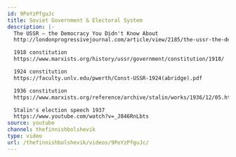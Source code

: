 ```yaml
---
id: 9PoYzPfguJc
title: Soviet Government & Electoral System
description: |-
  The USSR – the Democracy You Didn't Know About
  http://londonprogressivejournal.com/article/view/2185/the-ussr-the-democracy-you-didnt-know-about

  1918 constitution
  https://www.marxists.org/history/ussr/government/constitution/1918/

  1924 constitution
  https://faculty.unlv.edu/pwerth/Const-USSR-1924(abridge).pdf

  1936 constitution
  https://www.marxists.org/reference/archive/stalin/works/1936/12/05.htm

  Stalin's election speech 1937
  https://www.youtube.com/watch?v=_J846RnLbts
source: youtube
channel: thefinnishbolshevik
type: video
url: /thefinnishbolshevik/videos/9PoYzPfguJc/
---
```

